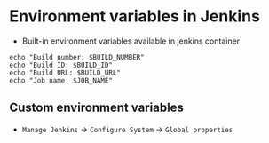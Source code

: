 # Environment variables in Jenkins

- Built-in environment variables available in jenkins container

```shell
echo "Build number: $BUILD_NUMBER"
echo "Build ID: $BUILD_ID"
echo "Build URL: $BUILD_URL"
echo "Job name: $JOB_NAME"
```

## Custom environment variables

- `Manage Jenkins` -> `Configure System` -> `Global properties`

